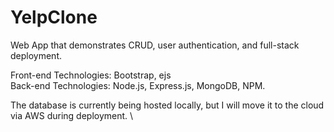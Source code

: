 # YelpClone
 Web App that demonstrates CRUD, user authentication, and full-stack deployment.

Front-end Technologies: Bootstrap, ejs\
Back-end Technologies: Node.js, Express.js, MongoDB, NPM. 

The database is currently being hosted locally, but I will move it to the cloud via AWS during deployment. \

<!-- 
Purpose 
Features 


>
